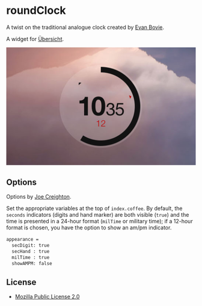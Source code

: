 roundClock
==========

A twist on the traditional analogue clock created by [Evan Bovie](https://github.com/phaseOne).

A widget for [Übersicht](http://tracesof.net/uebersicht/).

![](screenshot.jpg)

## Options

Options by [Joe Creighton](https://github.com/joecreighton).

Set the appropriate variables at the top of `index.coffee`.  By default, the `seconds` indicators (digits and hand marker) are both visible (`true`) and the time is presented in a 24-hour format (`milTime` or military time); if a 12-hour format is chosen, you have the option to show an am/pm indicator.

  ```
  appearance =
    secDigit: true
    secHand : true
    milTime : true
    showAMPM: false
  ```

## License

* [Mozilla Public License 2.0](https://www.mozilla.org/MPL/2.0/)
